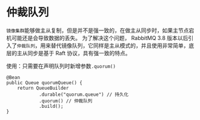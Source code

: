 # 仲裁队列

`镜像集群`能够做主从复制，但是并不是强一致的，在做主从同步时，如果主节点宕机可能还是会导致数据的丢失。
为了解决这个问题， RabbitMQ 3.8 版本以后引入了`仲裁队列`，用来替代镜像队列，它同样是主从模式的，并且使用非常简单，底层的主从同步是基于 Raft 协议，具有强一致的特点。

使用：只需要在声明队列时新增参数`.quorum()`

```
@Bean
public Queue quorumQueue() {
    return QueueBuilder
            .durable("quorum.queue") // 持久化
            .quorum() // 仲裁队列
            .build();
}
```

